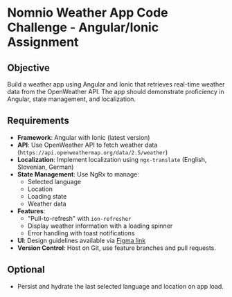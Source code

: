 
# Nomnio Weather App Code Challenge - Angular/Ionic Assignment

## Objective
Build a weather app using Angular and Ionic that retrieves real-time weather data from the OpenWeather API. The app should demonstrate proficiency in Angular, state management, and localization.

## Requirements
- **Framework**: Angular with Ionic (latest version)
- **API**: Use OpenWeather API to fetch weather data (`https://api.openweathermap.org/data/2.5/weather`)
- **Localization**: Implement localization using `ngx-translate` (English, Slovenian, German)
- **State Management**: Use NgRx to manage:
  - Selected language
  - Location
  - Loading state
  - Weather data
- **Features**:
  - "Pull-to-refresh" with `ion-refresher`
  - Display weather information with a loading spinner
  - Error handling with toast notifications
- **UI**: Design guidelines available via [Figma link](https://www.figma.com/design/hWJ9nfr4BIJoBISsE5qlWv/Untitled?node-id=2-9096&t=IUZTVTT8ddNHqbRt-1)
- **Version Control**: Host on Git, use feature branches and pull requests.

## Optional
- Persist and hydrate the last selected language and location on app load.
